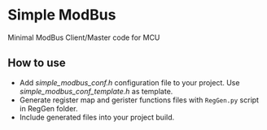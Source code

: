 # Simple ModBus

Minimal ModBus Client/Master code for MCU

## How to use

- Add *simple_modbus_conf.h* configuration file to your project. Use *simple_modbus_conf_template.h* as template.
- Generate register map and gerister functions files with `RegGen.py` script in RegGen folder.
- Include generated files into your project build.
